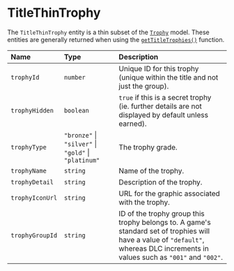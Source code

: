 # TitleThinTrophy

The `TitleThinTrophy` entity is a thin subset of the [`Trophy`](/api-docs/data-models/trophy) model. These entities are generally returned when using the [`getTitleTrophies()`](/api-docs/trophy/title/getTitleTrophies) function.

| Name            | Type                                                 | Description                                                                                                                                                                      |
| :-------------- | :--------------------------------------------------- | :------------------------------------------------------------------------------------------------------------------------------------------------------------------------------- |
| `trophyId`      | `number`                                             | Unique ID for this trophy (unique within the title and not just the group).                                                                                                      |
| `trophyHidden`  | `boolean`                                            | `true` if this is a secret trophy (ie. further details are not displayed by default unless earned).                                                                              |
| `trophyType`    | `"bronze"` \| `"silver"` \| `"gold"` \| `"platinum"` | The trophy grade.                                                                                                                                                                |
| `trophyName`    | `string`                                             | Name of the trophy.                                                                                                                                                              |
| `trophyDetail`  | `string`                                             | Description of the trophy.                                                                                                                                                       |
| `trophyIconUrl` | `string`                                             | URL for the graphic associated with the trophy.                                                                                                                                  |
| `trophyGroupId` | `string`                                             | ID of the trophy group this trophy belongs to. A game's standard set of trophies will have a value of `"default"`, whereas DLC increments in values such as `"001"` and `"002"`. |
